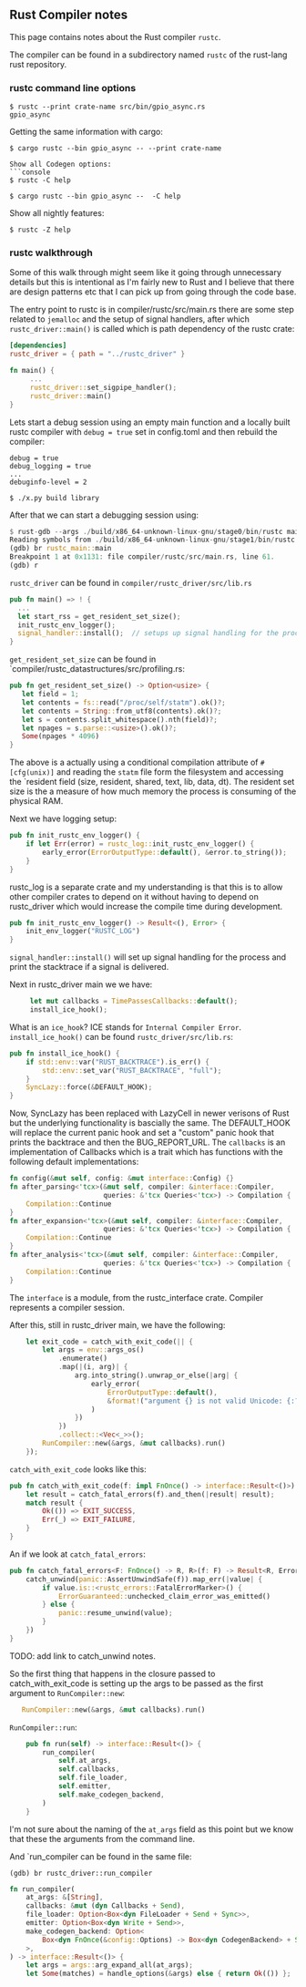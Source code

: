 ## Rust Compiler notes
This page contains notes about the Rust compiler `rustc`.

The compiler can be found in a subdirectory named `rustc` of the rust-lang rust
repository.

### rustc command line options
```console
$ rustc --print crate-name src/bin/gpio_async.rs 
gpio_async
```
Getting the same information with cargo:
```console
$ cargo rustc --bin gpio_async -- --print crate-name

Show all Codegen options:
```console
$ rustc -C help
```
```console
$ cargo rustc --bin gpio_async --  -C help
```

Show all nightly features:
```console
$ rustc -Z help
```

### rustc walkthrough
Some of this walk through might seem like it going through unnecessary details
but this is intentional as I'm fairly new to Rust and I believe that there are
design patterns etc that I can pick up from going through the code base.

The entry point to rustc is in compiler/rustc/src/main.rs there are some step
related to `jemalloc` and the setup of signal handlers, after which
 `rustc_driver::main()` is called which is path dependency of the rustc crate:
```toml
[dependencies]                                                                  
rustc_driver = { path = "../rustc_driver" }
```

```rust
fn main() {
     ...
     rustc_driver::set_sigpipe_handler();                                        
     rustc_driver::main() 
}
```

Lets start a debug session using an empty main function and a locally built
rustc compiler with `debug = true` set in config.toml and then rebuild the
compiler:
```console
debug = true
debug_logging = true
...
debuginfo-level = 2
```

```console
$ ./x.py build library
```
After that we can start a debugging session using:
```rust
$ rust-gdb --args ./build/x86_64-unknown-linux-gnu/stage0/bin/rustc main.rs
Reading symbols from ./build/x86_64-unknown-linux-gnu/stage1/bin/rustc...
(gdb) br rustc_main::main 
Breakpoint 1 at 0x1131: file compiler/rustc/src/main.rs, line 61.
(gdb) r
```

`rustc_driver` can be found in `compiler/rustc_driver/src/lib.rs`
```rust
pub fn main() => ! {
  ...
  let start_rss = get_resident_set_size();
  init_rustc_env_logger();
  signal_handler::install();  // setups up signal handling for the process
}
```
`get_resident_set_size` can be found in `compiler/rustc_datastructures/src/profiling.rs:
```rust
pub fn get_resident_set_size() -> Option<usize> {
   let field = 1;
   let contents = fs::read("/proc/self/statm").ok()?;
   let contents = String::from_utf8(contents).ok()?;
   let s = contents.split_whitespace().nth(field)?;
   let npages = s.parse::<usize>().ok()?;
   Some(npages * 4096)
}
```
The above is a actually using a conditional compilation attribute of
`#[cfg(unix)]` and reading the `statm` file form the filesystem and accessing
the `resident field (size, resident, shared, text, lib, data, dt). The resident
set size is the a measure of how much memory the process is consuming of the
physical RAM.

Next we have logging setup:
```rust
pub fn init_rustc_env_logger() {
    if let Err(error) = rustc_log::init_rustc_env_logger() {
        early_error(ErrorOutputType::default(), &error.to_string());
    }
}
```
rustc_log is a separate crate and my understanding is that this is to allow
other compiler crates to depend on it without having to depend on rustc_driver
which would increase the compile time during development.
```rust
pub fn init_rustc_env_logger() -> Result<(), Error> {
    init_env_logger("RUSTC_LOG")
}
```
`signal_handler::install()` will set up signal handling for the process and
print the stacktrace if a signal is delivered.

Next in rustc_driver main we we have:
```rust
     let mut callbacks = TimePassesCallbacks::default();
     install_ice_hook();
```
What is an `ice_hook`?  ICE stands for `Internal Compiler Error`. 
`install_ice_hook()` can be found `rustc_driver/src/lib.rs`:
```rust
pub fn install_ice_hook() {
    if std::env::var("RUST_BACKTRACE").is_err() {
        std::env::set_var("RUST_BACKTRACE", "full");
    }
    SyncLazy::force(&DEFAULT_HOOK);
}
```
Now, SyncLazy has been replaced with LazyCell in newer verisons of Rust but
the underlying functionality is bascially the same. The DEFAULT_HOOK will
replace the current panic hook and set a "custom" panic hook that
prints the backtrace and then the BUG_REPORT_URL. 
The `callbacks` is an implementation of Callbacks which is a trait which
has functions with the following default implementations:
```rust
fn config(&mut self, config: &mut interface::Config) {}
fn after_parsing<'tcx>(&mut self, compiler: &interface::Compiler,
                       queries: &'tcx Queries<'tcx>) -> Compilation {
    Compilation::Continue
}
fn after_expansion<'tcx>(&mut self, compiler: &interface::Compiler,
                       queries: &'tcx Queries<'tcx>) -> Compilation {
    Compilation::Continue
}
fn after_analysis<'tcx>(&mut self, compiler: &interface::Compiler,
                       queries: &'tcx Queries<'tcx>) -> Compilation {
    Compilation::Continue
}
```
The `interface` is a module, from the rustc_interface crate.
Compiler represents a compiler session.

After this, still in rustc_driver main, we have the following:
```rust
    let exit_code = catch_with_exit_code(|| {
        let args = env::args_os()
            .enumerate()
            .map(|(i, arg)| {
                arg.into_string().unwrap_or_else(|arg| {
                    early_error(
                        ErrorOutputType::default(),
                        &format!("argument {} is not valid Unicode: {:?}", i, arg),
                    )
                })
            })
            .collect::<Vec<_>>();
        RunCompiler::new(&args, &mut callbacks).run()
    });
```
`catch_with_exit_code` looks like this:
```rust
pub fn catch_with_exit_code(f: impl FnOnce() -> interface::Result<()>) -> i32 {
    let result = catch_fatal_errors(f).and_then(|result| result);
    match result {
        Ok(()) => EXIT_SUCCESS,
        Err(_) => EXIT_FAILURE,
    }
}
````
An if we look at `catch_fatal_errors`:
```rust
pub fn catch_fatal_errors<F: FnOnce() -> R, R>(f: F) -> Result<R, ErrorGuaranteed> {
    catch_unwind(panic::AssertUnwindSafe(f)).map_err(|value| {
        if value.is::<rustc_errors::FatalErrorMarker>() {
            ErrorGuaranteed::unchecked_claim_error_was_emitted()
        } else {
            panic::resume_unwind(value);
        }
    })
}
```
TODO: add link to catch_unwind notes.

So the first thing that happens in the closure passed to catch_with_exit_code is
setting up the args to be passed as the first argument to `RunCompiler::new`:
```rust
   RunCompiler::new(&args, &mut callbacks).run()
```

`RunCompiler::run`:
```rust
    pub fn run(self) -> interface::Result<()> {
        run_compiler(
            self.at_args,
            self.callbacks,
            self.file_loader,
            self.emitter,
            self.make_codegen_backend,
        )
    }
```
I'm not sure about the naming of the `at_args` field as this point but we know
that these the arguments from the command line.

And `run_compiler can be found in the same file:
```console
(gdb) br rustc_driver::run_compiler
```

```rust
fn run_compiler(
    at_args: &[String],
    callbacks: &mut (dyn Callbacks + Send),
    file_loader: Option<Box<dyn FileLoader + Send + Sync>>,
    emitter: Option<Box<dyn Write + Send>>,
    make_codegen_backend: Option<
        Box<dyn FnOnce(&config::Options) -> Box<dyn CodegenBackend> + Send>,
    >,
) -> interface::Result<()> {
    let args = args::arg_expand_all(at_args);
    let Some(matches) = handle_options(&args) else { return Ok(()) };
```


